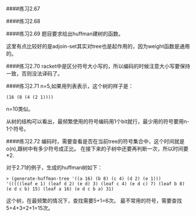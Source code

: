 ####练习2.67

####练习2.68

####练习2.69
题目要求给出huffman建树的函数。

这里有点比较好的是adjoin-set其实对tree也是起作用的，因为weight函数是通用的。

####练习2.70
racket中是区分符号大小写的，所以编码的时候注意大小写要保持一致，否则没法译码了。

####练习2.71
n=5,如果用列表表示，这个树的样子是：
```racket
(16 (8 (4 (2 1))))
```
n=10类似。

从树的结构可以看出，最频繁使用的符号编码用1个bit就行，最少用的符号要用n-1个符号。

####练习2.72
编码时，需要查看是否在当前tree的符号集合中，这个时间就是o(n),跟树中有多少符号成正比。
在接下来的子树中还要再判断一次，所以时间要*2.

对于2.71的例子，生成的huffman树如下：
```
> (generate-huffman-tree '((a 16) (b 8) (c 4) (d 2) (e 1)))
'(((((leaf e 1) (leaf d 2) (e d) 3) (leaf c 4) (e d c) 7) (leaf b 8) (e d c b) 15) (leaf a 16) (e d c b a) 31)
```
这个树，在最频繁的情况下，查找需要5+1=6次。
最不常用的符号，需要查找 5+4+3+2+1=15次。
